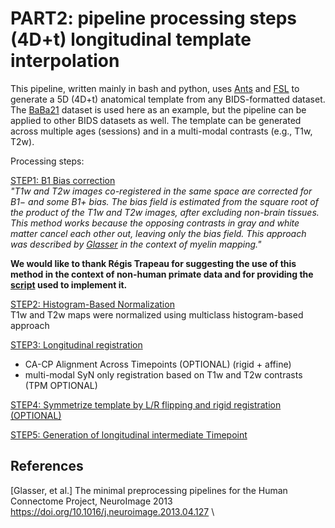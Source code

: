 # PART2: pipeline processing steps **(4D+t)** longitudinal template interpolation

This pipeline, written mainly in bash and python, uses [Ants](#2)  and [FSL](#2)  to generate a 5D (4D+t) anatomical template from any BIDS-formatted dataset. 
The [BaBa21](#3) dataset is used here as an example, but the pipeline can be applied to other BIDS datasets as well.
The template can be generated across multiple ages (sessions) and in a multi-modal contrasts (e.g., T1w, T2w).

Processing steps:

[STEP1: B1 Bias correction](postprocessing/bias_correction.md) \
_"T1w and T2w images co-registered in the same space are corrected for B1− and some B1+ bias. 
The bias field is estimated from the square root of the product of the T1w and T2w images, after excluding non-brain tissues. 
This method works because the opposing contrasts in gray and white matter cancel each other out, leaving only the bias field. 
This approach was described by [Glasser](#1) in the context of myelin mapping."_

**We would like to thank Régis Trapeau for suggesting the use of this method in the context of non-human primate data and for providing the  [script](postprocessing/T1xT2BiasFieldCorrection.sh) used to implement it.**

[STEP2: Histogram-Based Normalization ](postprocessing/hist_normalization.md) \
T1w and T2w maps were normalized using multiclass histogram-based approach

[STEP3: Longitudinal registration](postprocessing/longitudinal_registration.md)
- CA-CP Alignment Across Timepoints (OPTIONAL) (rigid + affine)
- multi-modal SyN only registration based on T1w and T2w contrasts (TPM OPTIONAL)

[STEP4: Symmetrize template by L/R flipping and rigid registration (OPTIONAL)](postprocessing/symmetrize_template.md)

[STEP5: Generation of longitudinal intermediate Timepoint](postprocessing/longitudinal_interpolation.md) 

## References
<a id="1">[Glasser, et al.] The minimal preprocessing pipelines for the Human Connectome Project,
NeuroImage 2013 </a> https://doi.org/10.1016/j.neuroimage.2013.04.127 \
